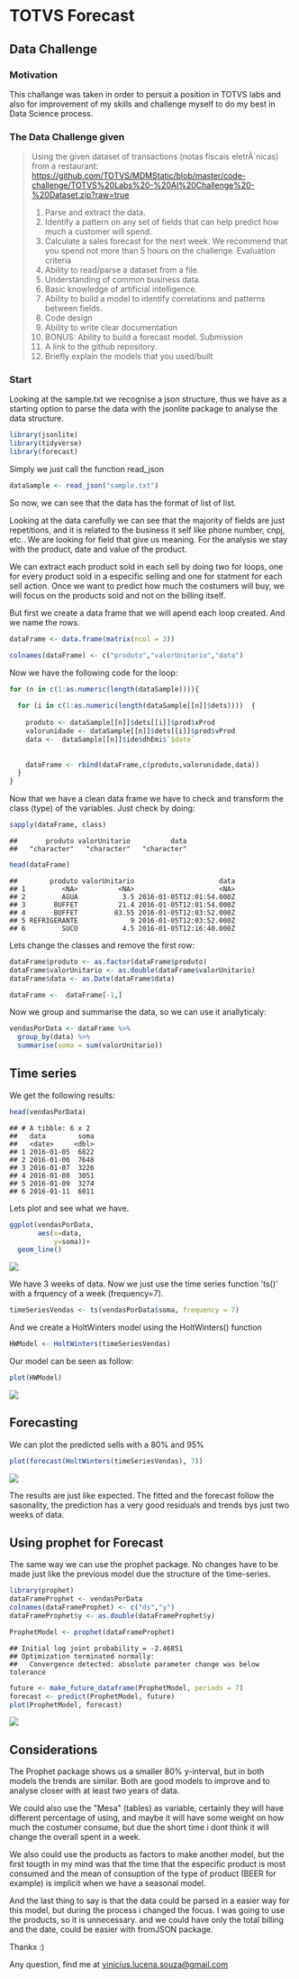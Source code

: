 TOTVS Forecast
================

Data Challenge
--------------

### Motivation

This challange was taken in order to persuit a position in TOTVS labs and also for improvement of my skills and challenge myself to do my best in Data Science process.

### The Data Challenge given

> Using the given dataset of transactions (notas fiscais eletrÃ´nicas) from a restaurant:
> <https://github.com/TOTVS/MDMStatic/blob/master/code-challenge/TOTVS%20Labs%20-%20AI%20Challenge%20-%20Dataset.zip?raw=true>
> 1. Parse and extract the data.
> 2. Identify a pattern on any set of fields that can help predict how much a customer will spend.
> 3. Calculate a sales forecast for the next week.
> We recommend that you spend not more than 5 hours on the challenge.
> Evaluation criteria
> 1. Ability to read/parse a dataset from a file.
> 2. Understanding of common business data.
> 3. Basic knowledge of artificial intelligence.
> 4. Ability to build a model to identify correlations and patterns between fields.
> 5. Code design
> 6. Ability to write clear documentation
> 7. BONUS: Ability to build a forecast model.
> Submission
> 1. A link to the github repository.
> 2. Briefly explain the models that you used/built

### Start

Looking at the sample.txt we recognise a json structure, thus we have as a starting option to parse the data with the jsonlite package to analyse the data structure.

``` r
library(jsonlite)
library(tidyverse)
library(forecast)
```

Simply we just call the function read\_json

``` r
dataSample <- read_json("sample.txt")
```

So now, we can see that the data has the format of list of list.

Looking at the data carefully we can see that the majority of fields are just repetitions, and it is related to the business it self like phone number, cnpj, etc.. We are looking for field that give us meaning. For the analysis we stay with the product, date and value of the product.

We can extract each product sold in each sell by doing two for loops, one for every product sold in a especific selling and one for statment for each sell action. Once we want to predict how much the costumers will buy, we will focus on the products sold and not on the billing itself.

But first we create a data frame that we will apend each loop created. And we name the rows.

``` r
dataFrame <- data.frame(matrix(ncol = 3))

colnames(dataFrame) <- c("produto","valorUnitario","data")
```

Now we have the following code for the loop:

``` r
for (n in c(1:as.numeric(length(dataSample)))){
  
  for (i in c(1:as.numeric(length(dataSample[[n]]$dets))))  {
    
    produto <- dataSample[[n]]$dets[[i]]$prod$xProd
    valorunidade <- dataSample[[n]]$dets[[i]]$prod$vProd
    data <-  dataSample[[n]]$ide$dhEmi$`$date`
    
    
    dataFrame <- rbind(dataFrame,c(produto,valorunidade,data))
  }
}
```

Now that we have a clean data frame we have to check and transform the class (type) of the variables. Just check by doing:

``` r
sapply(dataFrame, class)
```

    ##       produto valorUnitario          data 
    ##   "character"   "character"   "character"

``` r
head(dataFrame)
```

    ##        produto valorUnitario                     data
    ## 1         <NA>          <NA>                     <NA>
    ## 2         AGUA           3.5 2016-01-05T12:01:54.000Z
    ## 3       BUFFET          21.4 2016-01-05T12:01:54.000Z
    ## 4       BUFFET         83.55 2016-01-05T12:03:52.000Z
    ## 5 REFRIGERANTE             9 2016-01-05T12:03:52.000Z
    ## 6         SUCO           4.5 2016-01-05T12:16:40.000Z

Lets change the classes and remove the first row:

``` r
dataFrame$produto <- as.factor(dataFrame$produto)
dataFrame$valorUnitario <- as.double(dataFrame$valorUnitario)
dataFrame$data <- as.Date(dataFrame$data)

dataFrame <-  dataFrame[-1,]
```

Now we group and summarise the data, so we can use it anallyticaly:

``` r
vendasPorData <- dataFrame %>%
  group_by(data) %>% 
  summarise(soma = sum(valorUnitario))
```

Time series
-----------

We get the following results:

``` r
head(vendasPorData)
```

    ## # A tibble: 6 x 2
    ##   data        soma
    ##   <date>     <dbl>
    ## 1 2016-01-05  6822
    ## 2 2016-01-06  7648
    ## 3 2016-01-07  3226
    ## 4 2016-01-08  3051
    ## 5 2016-01-09  3274
    ## 6 2016-01-11  6011

Lets plot and see what we have.

``` r
ggplot(vendasPorData,
       aes(x=data,
           y=soma))+
  geom_line() 
```

![](README_files/figure-markdown_github/unnamed-chunk-8-1.png)

We have 3 weeks of data. Now we just use the time series function 'ts()' with a frquency of a week (frequency=7).

``` r
timeSeriesVendas <- ts(vendasPorData$soma, frequency = 7)
```

And we create a HoltWinters model using the HoltWinters() function

``` r
HWModel <- HoltWinters(timeSeriesVendas)
```

Our model can be seen as follow:

``` r
plot(HWModel)
```

![](README_files/figure-markdown_github/unnamed-chunk-11-1.png)

Forecasting
-----------

We can plot the predicted sells with a 80% and 95%

``` r
plot(forecast(HoltWinters(timeSeriesVendas), 7))
```

![](README_files/figure-markdown_github/unnamed-chunk-12-1.png)

The results are just like expected. The fitted and the forecast follow the sasonality, the prediction has a very good residuals and trends bys just two weeks of data.

Using prophet for Forecast
--------------------------

The same way we can use the prophet package. No changes have to be made just like the previous model due the structure of the time-series.

``` r
library(prophet)
dataFrameProphet <- vendasPorData
colnames(dataFrameProphet) <- c("ds","y")
dataFrameProphet$y <- as.double(dataFrameProphet$y)

ProphetModel <- prophet(dataFrameProphet)
```

    ## Initial log joint probability = -2.46851
    ## Optimization terminated normally: 
    ##   Convergence detected: absolute parameter change was below tolerance

``` r
future <- make_future_dataframe(ProphetModel, periods = 7)
forecast <- predict(ProphetModel, future)
plot(ProphetModel, forecast)
```

![](README_files/figure-markdown_github/unnamed-chunk-13-1.png)

Considerations
--------------

The Prophet package shows us a smaller 80% y-interval, but in both models the trends are similar. Both are good models to improve and to analyse closer with at least two years of data.

We could also use the "Mesa" (tables) as variable, certainly they will have different percentage of using, and maybe it will have some weight on how much the costumer consume, but due the short time i dont think it will change the overall spent in a week.

We also could use the products as factors to make another model, but the first tougth in my mind was that the time that the especific product is most consumed and the mean of consuption of the type of product (BEER for example) is implicit when we have a seasonal model.

And the last thing to say is that the data could be parsed in a easier way for this model, but during the process i changed the focus. I was going to use the products, so it is unnecessary. and we could have only the total billing and the date, could be easier with fromJSON package.

Thankx :)

Any question, find me at <vinicius.lucena.souza@gmail.com>
